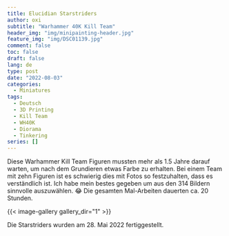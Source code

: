 ```yaml
---
title: Elucidian Starstriders
author: oxi
subtitle: "Warhammer 40K Kill Team"
header_img: "img/minipainting-header.jpg"
feature_img: "img/DSC01139.jpg"
comment: false
toc: false
draft: false
lang: de
type: post
date: "2022-08-03"
categories:
  - Miniatures
tags:
  - Deutsch
  - 3D Printing
  - Kill Team
  - WH40K
  - Diorama
  - Tinkering
series: []
---
```

Diese Warhammer Kill Team Figuren mussten mehr als 1.5 Jahre darauf warten, um nach dem Grundieren etwas Farbe zu erhalten. Bei einem Team mit zehn Figuren ist es schwierig dies mit Fotos so festzuhalten, dass es verständlich ist. Ich habe mein bestes gegeben um aus den 314 Bildern sinnvolle auszuwählen. 😂
Die gesamten Mal-Arbeiten dauerten ca. 20 Stunden.

{{< image-gallery gallery_dir="1" >}}

Die Starstriders wurden am 28. Mai 2022 fertiggestellt.
